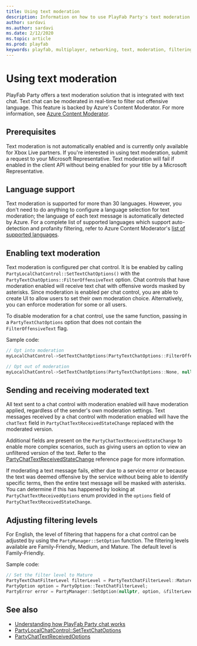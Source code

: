 ```yaml
---
title: Using text moderation
description: Information on how to use PlayFab Party's text moderation feature
author: sardavi
ms.author: sardavi
ms.date: 2/12/2020
ms.topic: article
ms.prod: playfab
keywords: playfab, multiplayer, networking, text, moderation, filtering
---
```


# Using text moderation

PlayFab Party offers a text moderation solution that is integrated with text chat. Text chat can be moderated in real-time to filter out offensive language. This feature is backed by Azure's Content Moderator. For more information, see [Azure Content Moderator](https://azure.microsoft.com/services/cognitive-services/content-moderator/).

## Prerequisites

Text moderation is not automatically enabled and is currently only available for Xbox Live partners. If you're interested in using text moderation, submit a request to your Microsoft Representative. Text moderation will fail if enabled in the client API without being enabled for your title by a Microsoft Representative.

## Language support

Text moderation is supported for more than 30 languages. However, you don't need to do anything to configure a language selection for text moderation; the language of each text message is automatically detected by Azure. For a complete list of supported languages which support auto-detection and profanity filtering, refer to Azure Content Moderator's [list of supported languages](https://docs.microsoft.com/azure/cognitive-services/content-moderator/language-support).

## Enabling text moderation

Text moderation is configured per chat control. It is be enabled by calling `PartyLocalChatControl::SetTextChatOptions()` with the `PartyTextChatOptions::FilterOffensiveText` option. Chat controls that have moderation enabled will receive text chat with offensive words masked by asterisks. Since moderation is enabled per chat control, you are able to create UI to allow users to set their own moderation choice. Alternatively, you can enforce moderation for some or all users.

To disable moderation for a chat control, use the same function, passing in a `PartyTextChatOptions` option that does not contain the `FilterOffensiveText` flag.

Sample code:
```cpp
// Opt into moderation
myLocalChatControl->SetTextChatOptions(PartyTextChatOptions::FilterOffensiveText, nullptr);

// Opt out of moderation
myLocalChatControl->SetTextChatOptions(PartyTextChatOptions::None, nullptr);
```

## Sending and receiving moderated text

All text sent to a chat control with moderation enabled will have moderation applied, regardless of the sender's own moderation settings. Text messages received by a chat control with moderation enabled will have the `chatText` field in `PartyChatTextReceivedStateChange` replaced with the moderated version.

Additional fields are present on the `PartyChatTextReceivedStateChange` to enable more complex scenarios, such as giving users an option to view an unfiltered version of the text. Refer to the [PartyChatTextReceivedStateChange](reference/structs/partychattextreceivedstatechange.md) reference page for more information. 

If moderating a text message fails, either due to a service error or because the text was deemed offensive by the service without being able to identify specific terms, then the entire text message will be masked with asterisks. You can determine if this has happened by looking at `PartyChatTextReceivedOptions` enum provided in the `options` field of `PartyChatTextReceivedStateChange`.

## Adjusting filtering levels

For English, the level of filtering that happens for a chat control can be adjusted by using the `PartyManager::SetOption` function. The filtering levels available are Family-Friendly, Medium, and Mature. The default level is Family-Friendly.

Sample code:
```cpp
// Set the filter level to Mature
PartyTextChatFilterLevel filterLevel = PartyTextChatFilterLevel::Mature;
PartyOption option = PartyOption::TextChatFilterLevel;
PartyError error = PartyManager::SetOption(nullptr, option, &filterLevel);
```

## See also

* [Understanding how PlayFab Party chat works](concepts-chat.md)
* [PartyLocalChatControl::SetTextChatOptions](reference/classes/PartyLocalChatControl/methods/partylocalchatcontrol_settextchatoptions.md)
* [PartyChatTextReceivedOptions](reference/enums/partychattextreceivedoptions.md)
